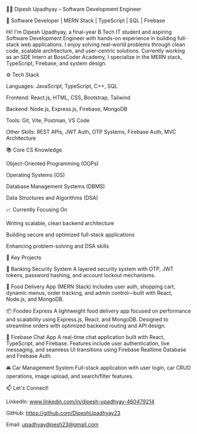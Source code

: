 👨‍💻 Dipesh Upadhyay – Software Development Engineer

🚀 Software Developer | MERN Stack | TypeScript | SQL | Firebase

Hi! I'm Dipesh Upadhyay, a final-year B.Tech IT student and aspiring Software Development Engineer with hands-on experience in building full-stack web applications. I enjoy solving real-world problems through clean code, scalable architecture, and user-centric solutions. Currently working as an SDE Intern at BossCoder Academy, I specialize in the MERN stack, TypeScript, Firebase, and system design.


⚙️ Tech Stack

Languages: JavaScript, TypeScript, C++, SQL

Frontend: React.js, HTML, CSS, Bootstrap, Tailwind

Backend: Node.js, Express.js, Firebase, MongoDB

Tools: Git, Vite, Postman, VS Code

Other Skills: REST APIs, JWT Auth, OTP Systems, Firebase Auth, MVC Architecture

📚 Core CS Knowledge

Object-Oriented Programming (OOPs)

Operating Systems (OS)

Database Management Systems (DBMS)

Data Structures and Algorithms (DSA)

📈 Currently Focusing On

Writing scalable, clean backend architecture

Building secure and optimized full-stack applications

Enhancing problem-solving and DSA skills

🚀 Key Projects

🔐 Banking Security System
A layered security system with OTP, JWT tokens, password hashing, and account lockout mechanisms.

🍔 Food Delivery App (MERN Stack)
Includes user auth, shopping cart, dynamic menus, order tracking, and admin control—built with React, Node.js, and MongoDB.

📦 Foodeo Express
A lightweight food delivery app focused on performance and scalability using Express.js, React, and MongoDB. Designed to streamline orders with optimized backend routing and API design.

💬 Firebase Chat App
A real-time chat application built with React, TypeScript, and Firebase. Features include user authentication, live messaging, and seamless UI transitions using Firebase Realtime Database and Firebase Auth.

🚘 Car Management System
Full-stack application with user login, car CRUD operations, image upload, and search/filter features.

📫 Let's Connect!

LinkedIn: www.linkedin.com/in/dipesh-upadhyay-460479214

GitHub: https://github.com/DipeshUpadhyay23

Email: upadhyaydipesh23@gmail.com




<!--
**DipeshUpadhyay23/DipeshUpadhyay23** is a ✨ _special_ ✨ repository because its `README.md` (this file) appears on your GitHub profile.

Here are some ideas to get you started:

- 🔭 I’m currently working on ...
- 🌱 I’m currently learning ...
- 👯 I’m looking to collaborate on ...
- 🤔 I’m looking for help with ...
- 💬 Ask me about ...
- 📫 How to reach me: ...
- 😄 Pronouns: ...
- ⚡ Fun fact: ...
-->
